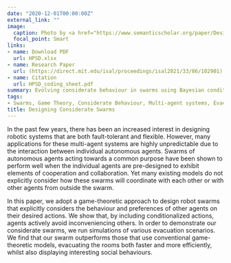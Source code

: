 ```yaml
---
date: "2020-12-01T00:00:00Z"
external_link: ""
image:
  caption: Photo by <a href="https://www.semanticscholar.org/paper/Designing-Considerate-Swarms-Ramakuru-Stillman/eba760385b67bb97c554a7b0e1bd51a965d2c274/figure/2">Unsplash</a>
  focal_point: Smart
links:
- name: Download PDF
  url: HPSD.xlsx
- name: Research Paper
  url: (https://direct.mit.edu/isal/proceedings/isal2021/33/86/102901)
- name: Citation
  url: HPSD_coding_sheet.pdf
summary: Evolving considerate behaviour in swarms using Bayesian conditioning in a Game-Theoretic setting. 
tags:
- Swarms, Game Theory, Considerate Behaviour, Multi-agent systems, Evacuation scenario
title: Designing Considerate Swarms
---
```


In the past few years, there has been an increased interest in designing robotic systems that are both fault-tolerant and flexible. However, many applications for these multi-agent systems are highly unpredictable due to the interaction between individual autonomous agents. Swarms of autonomous agents acting towards a common purpose have been shown to perform well when the individual agents are pre-designed to exhibit elements of cooperation and collaboration. Yet many existing models do not explicitly consider how these swarms will coordinate with each other or with other agents from outside the swarm.

In this paper, we adopt a game-theoretic approach to design robot swarms that explicitly considers the behaviour and preferences of other agents on their desired actions. We show that, by including conditionalized actions, agents actively avoid inconveniencing others. In order to demonstrate our considerate swarms, we run simulations of various evacuation scenarios. We find that our swarm outperforms those that use conventional game-theoretic models, evacuating the rooms both faster and more efficiently, whilst also displaying interesting social behaviours.

